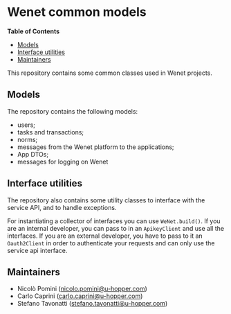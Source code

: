 # Wenet common models

<!-- START doctoc generated TOC please keep comment here to allow auto update -->
<!-- DON'T EDIT THIS SECTION, INSTEAD RE-RUN doctoc TO UPDATE -->
**Table of Contents**

- [Models](#models)
- [Interface utilities](#interface-utilities)
- [Maintainers](#maintainers)

<!-- END doctoc generated TOC please keep comment here to allow auto update -->

This repository contains some common classes used in Wenet projects.


## Models
The repository contains the following models:
- users;
- tasks and transactions;
- norms;
- messages from the Wenet platform to the applications;
- App DTOs;
- messages for logging on Wenet


## Interface utilities
The repository also contains some utility classes to interface with the service API, and to handle exceptions.

For instantiating a collector of interfaces you can use `WeNet.build()`.
If you are an internal developer, you can pass to in an `ApikeyClient` and use all the interfaces.
If you are an external developer, you have to pass to it an `Oauth2Client` in order to authenticate your requests and can only use the service api interface.


## Maintainers

- Nicolò Pomini (nicolo.pomini@u-hopper.com)
- Carlo Caprini (carlo.caprini@u-hopper.com)
- Stefano Tavonatti (stefano.tavonatti@u-hopper.com)
